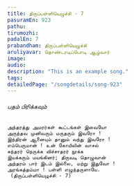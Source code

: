 ```yaml
---
title: திருப்பள்ளியெழுச்சி - 7
pasuramEn: 923
pathu: 
tirumozhi: 
padalEn: 7
prabandham: திருப்பள்ளியெழுச்சி
aruliyavar: தொண்டரடிப்பொடி ஆழ்வார்
image: 
audio: 
description: "This is an example song."
tags: 
detailedPage: "/songdetails/song-923"
---
```



###### பதம் பிரிக்கவும்


	அந்தரத்து அமரர்கள் கூட்டங்கள் இவையோ
	அருந்தவ முனிவரும் மருதரும் இவரோ !
	இந்திரன் ஆனையும் தானும் வந்து இவரோ !
	எம்பெருமான் ! உன் கோயிலின் வாசல்
	சுந்தரர் நெருக்க விச்சாதரர் நூக்க
	இயக்கரும் மயங்கினர்; திருவடி தொழுவான்
	அந்தரம் பார் இடம் இல்லை, மற்று இதுவோ !
	அரங்கத்தம்மா ! பள்ளி எழுந்தருளாயே.
	 (திருப்பள்ளியெழுச்சி - 7)
	